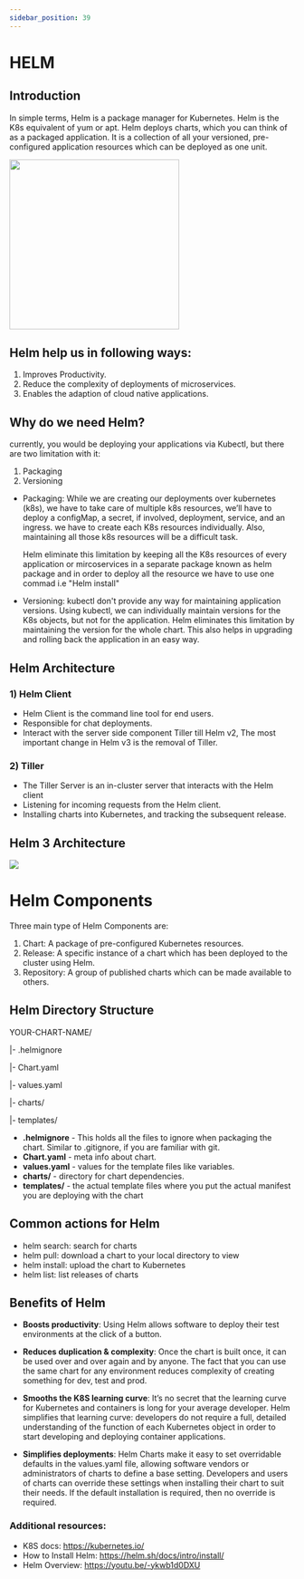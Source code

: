 ```yaml
---
sidebar_position: 39
---
```


# HELM

## Introduction

In simple terms, Helm is a package manager for Kubernetes. Helm is the K8s equivalent of yum or apt. Helm deploys charts, which you can think of as a packaged application. It is a collection of all your versioned, pre-configured application resources which can be deployed as one unit.

<img src="https://cncf-branding.netlify.app/img/projects/helm/icon/color/helm-icon-color.png" height = "300" width= "300"/>


## Helm help us in following ways:

1) Improves Productivity.
2) Reduce the complexity of deployments of microservices. 
3) Enables the adaption of cloud native applications.

## Why do we need Helm?

currently, you would be deploying your applications via Kubectl, but there are two limitation with it:

1) Packaging
2) Versioning

* Packaging: While we are creating our deployments over kubernetes (k8s), we have to take care of multiple k8s resources, we’ll have to deploy a configMap, a secret, if involved, deployment, service, and an ingress. we have to create each K8s resources individually. Also, maintaining all those k8s resources will be a difficult task.

  Helm eliminate this limitation by keeping all the K8s resources of every application or mircoservices in a separate package known as helm package and in order to deploy all the resource we have to use one commad i.e "Helm install"

* Versioning: kubectl don't provide any way for maintaining application versions. Using kubectl, we can individually maintain versions for the K8s objects, but not for the application. Helm eliminates this limitation by maintaining the version for the whole chart. This also helps in upgrading and rolling back the application in an easy way.

## Helm Architecture

### 1) Helm Client

* Helm Client is the command line tool for end users.
* Responsible for chat deployments.
* Interact with the server side component Tiller till Helm v2, The most important change in Helm v3 is the removal of Tiller.

### 2) Tiller

* The Tiller Server is an in-cluster server that interacts with the Helm client
* Listening for incoming requests from the Helm client.
* Installing charts into Kubernetes, and tracking the subsequent release.

## Helm 3 Architecture

<img src="https://www.padok.fr/hubfs/Images/Blog/helm-3-architecture.png"/>


# Helm Components

Three main type of Helm Components are:

1) Chart: A package of pre-configured Kubernetes resources.
2) Release: A specific instance of a chart which has been deployed to the cluster using Helm.
3) Repository: A group of published charts which can be made available to others.

## Helm Directory Structure

YOUR-CHART-NAME/

 |- .helmignore 
  
 |- Chart.yaml 
  
 |- values.yaml 
  
 |- charts/ 
 
 |- templates/

* **.helmignore** - This holds all the files to ignore when packaging the chart. Similar to .gitignore, if you are familiar with git.
* **Chart.yaml** - meta info about chart.
* **values.yaml** - values for the template files like variables.
* **charts/** - directory for chart dependencies.
* **templates/** - the actual template files where you put the actual manifest you are deploying with the chart

## Common actions for Helm

* helm search: search for charts
* helm pull: download a chart to your local directory to view
* helm install: upload the chart to Kubernetes
* helm list: list releases of charts

## Benefits of Helm

* **Boosts productivity**: Using Helm allows software to deploy their test environments at the click of a button.

* **Reduces duplication & complexity**: Once the chart is built once, it can be used over and over again and by anyone. The fact that you can use the same chart for any environment reduces complexity of creating something for dev, test and prod.

* **Smooths the K8S learning curve**: It’s no secret that the learning curve for Kubernetes and containers is long for your average developer. Helm simplifies that learning curve: developers do not require a full, detailed understanding of the function of each Kubernetes object in order to start developing and deploying container applications.

* **Simplifies deployments**: Helm Charts make it easy to set overridable defaults in the values.yaml file, allowing software vendors or administrators of charts to define a base setting. Developers and users of charts can override these settings when installing their chart to suit their needs. If the default installation is required, then no override is required.
 
### Additional resources:

- K8S docs: https://kubernetes.io/
- How to Install Helm: https://helm.sh/docs/intro/install/
- Helm Overview: https://youtu.be/-ykwb1d0DXU


